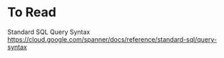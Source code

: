 # To Read

Standard SQL Query Syntax
https://cloud.google.com/spanner/docs/reference/standard-sql/query-syntax

